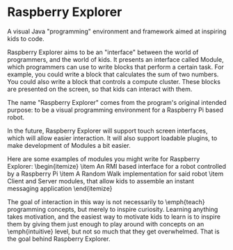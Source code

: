 Raspberry Explorer
==================

A visual Java "programming" environment and framework aimed at inspiring kids to code.

Raspberry Explorer aims to be an "interface" between the world of programmers, and the world of kids. It presents an interface called Module, which programmers can use to write blocks that perform a certain task. For example, you could write a block that calculates the sum of two numbers. You could also write a block that controls a compute cluster. These blocks are presented on the screen, so that kids can interact with them.

The name "Raspberry Explorer" comes from the program's original intended purpose: to be a visual programming environment for a Raspberry Pi based robot. 

In the future, Raspberry Explorer will support touch screen interfaces, which will allow easier interaction. It will also support loadable plugins, to make development of Modules a bit easier.

Here are some examples of modules you might write for Raspberry Explorer:
\begin{itemize}
\item An RMI based interface for a robot controlled by a Raspberry Pi 
\item A Random Walk implementation for said robot
\item Client and Server modules, that allow kids to assemble an instant messaging application
\end{itemize}

The goal of interaction in this way is not necessarily to \emph{teach} programming concepts, but merely to inspire curiosity. Learning anything takes motivation, and the easiest way to motivate kids to learn is to inspire them by giving them just enough to play around with concepts on an \emph{intuitive} level, but not so much that they get overwhelmed. That is the goal behind Raspberry Explorer.